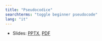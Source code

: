 ```yaml
---
title: "Pseudocodice"
searchterms: "toggle beginner pseudocode"
lang: "it"
---
```

 <ul>
 <li class="ng-binding">Slides:
 <a href="translations/it/beginner/Pseudocodice.pptx">PPTX</a>,
 <a href="translations/it/beginner/Pseudocodice.pdf">PDF</a>
 </li>

 </ul>
